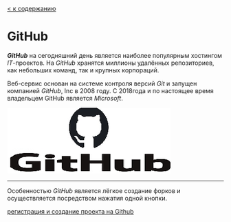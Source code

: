 [< к содержанию](./readme.md)

# GitHub

 
 ***GitHub*** на сегодняшний день является наиболее популярным хостингом *IT*-проектов. На *GitHub* хранятся миллионы удалённых репозиториев, как небольших команд, так и крупных корпораций.
 
 Веб-сервис основан на системе контроля версий *Git* и запущен компанией *GitHub*, Inc в 2008 году. С 2018года и по настоящее время владельцем GitHub является *Microsoft*.

![](./assest/GitHub.png)

----
Особенностью *GitHub* является лёгкое создание форков и  осуществляется посредством нажатия  одной кнопки. 

[регистрация и создание проекта на Github](./startGit.md)